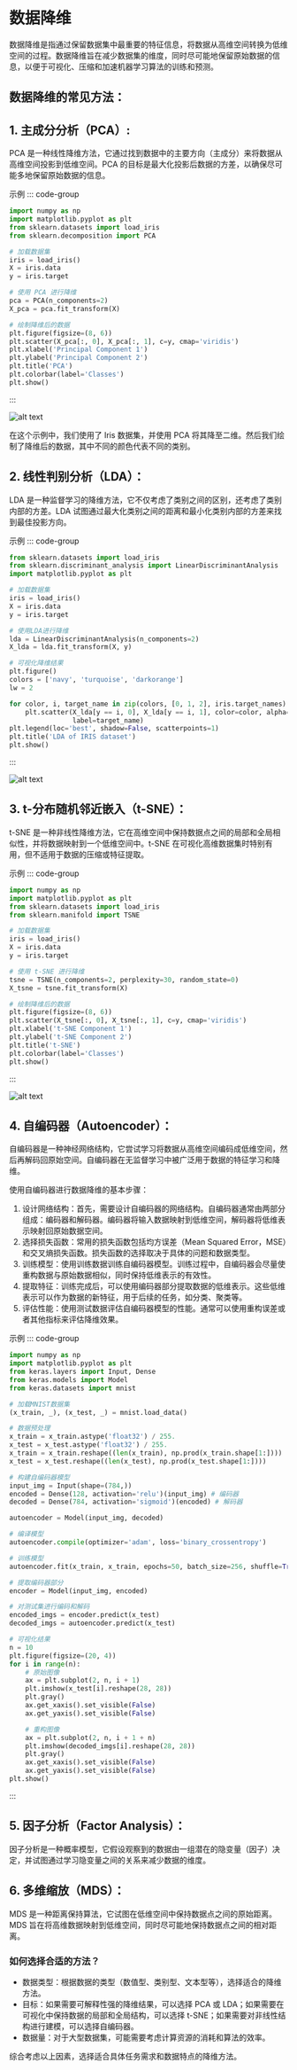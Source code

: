 # 数据降维

数据降维是指通过保留数据集中最重要的特征信息，将数据从高维空间转换为低维空间的过程。数据降维旨在减少数据集的维度，同时尽可能地保留原始数据的信息，以便于可视化、压缩和加速机器学习算法的训练和预测。

## 数据降维的常见方法：

## 1. **主成分分析（PCA）**:
PCA 是一种线性降维方法，它通过找到数据中的主要方向（主成分）来将数据从高维空间投影到低维空间。PCA 的目标是最大化投影后数据的方差，以确保尽可能多地保留原始数据的信息。

示例
::: code-group
``` python
import numpy as np
import matplotlib.pyplot as plt
from sklearn.datasets import load_iris
from sklearn.decomposition import PCA

# 加载数据集
iris = load_iris()
X = iris.data
y = iris.target

# 使用 PCA 进行降维
pca = PCA(n_components=2)
X_pca = pca.fit_transform(X)

# 绘制降维后的数据
plt.figure(figsize=(8, 6))
plt.scatter(X_pca[:, 0], X_pca[:, 1], c=y, cmap='viridis')
plt.xlabel('Principal Component 1')
plt.ylabel('Principal Component 2')
plt.title('PCA')
plt.colorbar(label='Classes')
plt.show()
```
:::

![alt text](image-24.png)

在这个示例中，我们使用了 Iris 数据集，并使用 PCA 将其降至二维。然后我们绘制了降维后的数据，其中不同的颜色代表不同的类别。

## 2. **线性判别分析（LDA）**：
LDA 是一种监督学习的降维方法，它不仅考虑了类别之间的区别，还考虑了类别内部的方差。LDA 试图通过最大化类别之间的距离和最小化类别内部的方差来找到最佳投影方向。

示例
::: code-group
``` python
from sklearn.datasets import load_iris
from sklearn.discriminant_analysis import LinearDiscriminantAnalysis
import matplotlib.pyplot as plt

# 加载数据集
iris = load_iris()
X = iris.data
y = iris.target

# 使用LDA进行降维
lda = LinearDiscriminantAnalysis(n_components=2)
X_lda = lda.fit_transform(X, y)

# 可视化降维结果
plt.figure()
colors = ['navy', 'turquoise', 'darkorange']
lw = 2

for color, i, target_name in zip(colors, [0, 1, 2], iris.target_names):
    plt.scatter(X_lda[y == i, 0], X_lda[y == i, 1], color=color, alpha=.8, lw=lw,
                label=target_name)
plt.legend(loc='best', shadow=False, scatterpoints=1)
plt.title('LDA of IRIS dataset')
plt.show()
```
:::

![alt text](image-26.png)

## 3. **t-分布随机邻近嵌入（t-SNE）**：
t-SNE 是一种非线性降维方法，它在高维空间中保持数据点之间的局部和全局相似性，并将数据映射到一个低维空间中。t-SNE 在可视化高维数据集时特别有用，但不适用于数据的压缩或特征提取。

示例
::: code-group
``` python
import numpy as np
import matplotlib.pyplot as plt
from sklearn.datasets import load_iris
from sklearn.manifold import TSNE

# 加载数据集
iris = load_iris()
X = iris.data
y = iris.target

# 使用 t-SNE 进行降维
tsne = TSNE(n_components=2, perplexity=30, random_state=0)
X_tsne = tsne.fit_transform(X)

# 绘制降维后的数据
plt.figure(figsize=(8, 6))
plt.scatter(X_tsne[:, 0], X_tsne[:, 1], c=y, cmap='viridis')
plt.xlabel('t-SNE Component 1')
plt.ylabel('t-SNE Component 2')
plt.title('t-SNE')
plt.colorbar(label='Classes')
plt.show()
```
:::

![alt text](image-25.png)

## 4. **自编码器（Autoencoder）**：
自编码器是一种神经网络结构，它尝试学习将数据从高维空间编码成低维空间，然后再解码回原始空间。自编码器在无监督学习中被广泛用于数据的特征学习和降维。

使用自编码器进行数据降维的基本步骤：

1. 设计网络结构：首先，需要设计自编码器的网络结构。自编码器通常由两部分组成：编码器和解码器。编码器将输入数据映射到低维空间，解码器将低维表示映射回原始数据空间。
2. 选择损失函数：常用的损失函数包括均方误差（Mean Squared Error，MSE）和交叉熵损失函数。损失函数的选择取决于具体的问题和数据类型。
3. 训练模型：使用训练数据训练自编码器模型。训练过程中，自编码器会尽量使重构数据与原始数据相似，同时保持低维表示的有效性。
4. 提取特征：训练完成后，可以使用编码器部分提取数据的低维表示。这些低维表示可以作为数据的新特征，用于后续的任务，如分类、聚类等。
5. 评估性能：使用测试数据评估自编码器模型的性能。通常可以使用重构误差或者其他指标来评估降维效果。

示例
::: code-group
``` python
import numpy as np
import matplotlib.pyplot as plt
from keras.layers import Input, Dense
from keras.models import Model
from keras.datasets import mnist

# 加载MNIST数据集
(x_train, _), (x_test, _) = mnist.load_data()

# 数据预处理
x_train = x_train.astype('float32') / 255.
x_test = x_test.astype('float32') / 255.
x_train = x_train.reshape((len(x_train), np.prod(x_train.shape[1:])))
x_test = x_test.reshape((len(x_test), np.prod(x_test.shape[1:])))

# 构建自编码器模型
input_img = Input(shape=(784,))
encoded = Dense(128, activation='relu')(input_img) # 编码器
decoded = Dense(784, activation='sigmoid')(encoded) # 解码器

autoencoder = Model(input_img, decoded)

# 编译模型
autoencoder.compile(optimizer='adam', loss='binary_crossentropy')

# 训练模型
autoencoder.fit(x_train, x_train, epochs=50, batch_size=256, shuffle=True, validation_data=(x_test, x_test))

# 提取编码器部分
encoder = Model(input_img, encoded)

# 对测试集进行编码和解码
encoded_imgs = encoder.predict(x_test)
decoded_imgs = autoencoder.predict(x_test)

# 可视化结果
n = 10
plt.figure(figsize=(20, 4))
for i in range(n):
    # 原始图像
    ax = plt.subplot(2, n, i + 1)
    plt.imshow(x_test[i].reshape(28, 28))
    plt.gray()
    ax.get_xaxis().set_visible(False)
    ax.get_yaxis().set_visible(False)

    # 重构图像
    ax = plt.subplot(2, n, i + 1 + n)
    plt.imshow(decoded_imgs[i].reshape(28, 28))
    plt.gray()
    ax.get_xaxis().set_visible(False)
    ax.get_yaxis().set_visible(False)
plt.show()
```
:::

## 5. **因子分析（Factor Analysis）**：
因子分析是一种概率模型，它假设观察到的数据由一组潜在的隐变量（因子）决定，并试图通过学习隐变量之间的关系来减少数据的维度。

## 6. **多维缩放（MDS）**：
MDS 是一种距离保持算法，它试图在低维空间中保持数据点之间的原始距离。MDS 旨在将高维数据映射到低维空间，同时尽可能地保持数据点之间的相对距离。

### 如何选择合适的方法？
- 数据类型：根据数据的类型（数值型、类别型、文本型等），选择适合的降维方法。
- 目标：如果需要可解释性强的降维结果，可以选择 PCA 或 LDA；如果需要在可视化中保持数据的局部和全局结构，可以选择 t-SNE；如果需要对非线性结构进行建模，可以选择自编码器。
- 数据量：对于大型数据集，可能需要考虑计算资源的消耗和算法的效率。

综合考虑以上因素，选择适合具体任务需求和数据特点的降维方法。